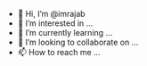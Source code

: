 - 👋 Hi, I’m @imrajab
- 👀 I’m interested in ...
- 🌱 I’m currently learning ...
- 💞️ I’m looking to collaborate on ...
- 📫 How to reach me ...

<!---
imrajab/imrajab is a ✨ special ✨ repository because its `README.md` (this file) appears on your GitHub profile.
You can click the Preview link to take a look at your changes.
--->
